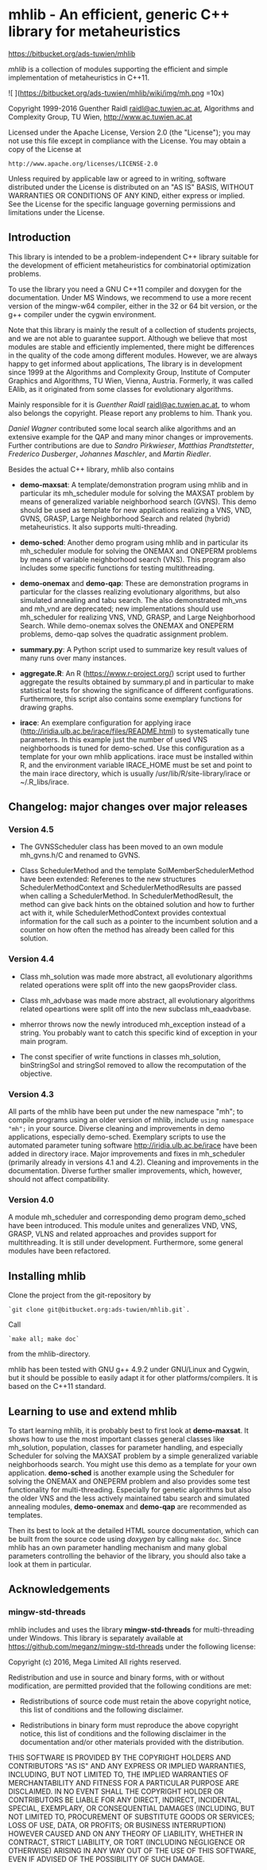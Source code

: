 # mhlib - An efficient, generic C++ library for metaheuristics #

https://bitbucket.org/ads-tuwien/mhlib

*mhlib* is a collection of modules supporting the efficient and simple implementation of metaheuristics in C++11.

![ ](https://bitbucket.org/ads-tuwien/mhlib/wiki/img/mh.png =10x)

Copyright 1999-2016 Guenther Raidl <raidl@ac.tuwien.ac.at>,
Algorithms and Complexity Group, TU Wien,
http://www.ac.tuwien.ac.at 

Licensed under the Apache License, Version 2.0 (the "License");
you may not use this file except in compliance with the License.
You may obtain a copy of the License at

    http://www.apache.org/licenses/LICENSE-2.0

Unless required by applicable law or agreed to in writing, software
distributed under the License is distributed on an "AS IS" BASIS,
WITHOUT WARRANTIES OR CONDITIONS OF ANY KIND, either express or implied.
See the License for the specific language governing permissions and
limitations under the License.


## Introduction ##

This library is intended to be a problem-independent C++ library
suitable for the development of efficient metaheuristics for 
combinatorial optimization problems.

To use the library you need a GNU C++11 compiler and doxygen for the
documentation. Under MS Windows, we recommend to use a more recent
version of the mingw-w64 compiler, either in the 32 or 64 bit version,
or the g++ compiler under the cygwin environment.

Note that this library is mainly the result of a collection of 
students projects, and we are not able to guarantee support. 
Although we believe that most modules are stable and efficiently implemented, 
there might be differences in the quality of the code among different modules.
However, we are always happy to get informed about applications,
The library is in development since 1999 at the 
Algorithms and Complexity Group,
Institute of Computer Graphics and Algorithms, TU Wien, Vienna, Austria.
Formerly, it was called EAlib, as it originated from some classes for
evolutionary algorithms.

Mainly responsible for it is *Guenther Raidl* <raidl@ac.tuwien.ac.at>,
to whom also belongs the copyright. 
Please report any problems to him. Thank you.

*Daniel Wagner* contributed some local search alike algorithms and an
extensive example for the QAP and many minor changes or improvements.
Further contributions are due to *Sandro Pirkwieser*, *Matthias
Prandtstetter*, *Frederico Dusberger*, *Johannes Maschler*, and *Martin
Riedler*.

Besides the actual C++ library, mhlib also contains 

- **demo-maxsat**: A template/demonstration program using mhlib and in
  particular its mh_scheduler module for solving the MAXSAT problem by
  means of generalized variable neighborhood search (GVNS). This demo
  should be used as template for new applications realizing a VNS, VND,
  GVNS, GRASP, Large Neighborhood Search and related (hybrid) metaheuristics.
  It also supports multi-threading.

- **demo-sched**: Another demo program using mhlib and in particular its
  mh_scheduler module for solving the ONEMAX and ONEPERM problems by
  means of variable neighborhood search (VNS).  This program also
  includes some specific functions for testing multithreading.

- **demo-onemax** and **demo-qap**: These are demonstration programs in
  particular for the classes realizing evolutionary algorithms, but also
  simulated annealing and tabu search. The also demonstrated mh_vns and mh_vnd
  are deprecated; new implementations should use mh_scheduler for
  realizing VNS, VND, GRASP, and Large Neighborhood Search. 
  While demo-onemax solves the ONEMAX and ONEPERM problems, demo-qap
  solves the quadratic assignment problem.

- **summary.py**: A Python script used to summarize key result values of
  many runs over many instances.

- **aggregate.R**: An R (https://www.r-project.org/) script used to
  further aggregate the results obtained by summary.pl and in particular
  to make statistical tests for showing the significance of different
  configurations. Furthermore, this script also contains some exemplary
  functions for drawing graphs.

- **irace**: An exemplare configuration for applying irace
  (http://iridia.ulb.ac.be/irace/files/README.html) to systematically
  tune parameters. In this example just the number of used VNS
  neighborhoods is tuned for demo-sched. Use this configuration as a
  template for your own mhlib applications. irace must be installed
  within R, and the environment variable IRACE_HOME must be set and
  point to the main irace directory, which is usually 
  /usr/lib/R/site-library/irace or ~/.R_libs/irace.


## Changelog: major changes over major releases ##

### Version 4.5 ###

- The GVNSScheduler class has been moved to an own module mh_gvns.h/C and 
  renamed to GVNS.

- Class SchedulerMethod and the template SolMemberSchedulerMethod have been 
  extended: Referenes to the new structures SchedulerMethodContext and
  SchedulerMethodResults are passed when calling a SchedulerMethod.
  In SchedulerMethodResult, the method can give back hints on the obtained
  solution and how to further act with it, while SchedulerMethodContext
  provides contextual information for the call such as a pointer to
  the incumbent solution and a counter on how often the method has
  already been called for this solution.
 
### Version 4.4 ###

- Class mh_solution was made more abstract, all evolutionary
  algorithms related operations were split off into the new gaopsProvider
  class.

- Class mh_advbase was made more abstract, all evolutionary algorithms
  related opeartions were split off into the new subclass
  mh_eaadvbase.

- mherror throws now the newly introduced mh_exception instead of a
  string. You probably want to catch this specific kind of exception 
  in your main program.
  
- The const specifier of write functions in classes mh_solution, binStringSol 
  and stringSol removed to allow the recomputation of the objective.

### Version 4.3 ###

All parts of the mhlib have been put under the new namespace "mh"; to
compile programs using an older version of mhlib, include `using
namespace "mh";` in your source. Diverse cleaning and improvements in
demo applications, especially demo-sched. Exemplary scripts to use the
automated parameter tuning software http://iridia.ulb.ac.be/irace have
been added in directory irace. Major improvements and fixes in
mh_scheduler (primarily already in versions 4.1 and 4.2). Cleaning and
improvements in the documentation. Diverse
further smaller improvements, which, however, should not affect compatibility.

### Version 4.0 ###

A module mh_scheduler and corresponding demo program demo_sched have been introduced. This module unites and generalizes VND, VNS, GRASP, VLNS and related approaches and provides support for multithreading. It is still under development. Furthermore, some general modules have been refactored.


## Installing mhlib ##

Clone the project from the git-repository by 

	`git clone git@bitbucket.org:ads-tuwien/mhlib.git`. 

Call 

	`make all; make doc` 
	
from the mhlib-directory.

mhlib has been tested with GNU g++ 4.9.2 under GNU/Linux and Cygwin, but it
should be possible to easily adapt it for other platforms/compilers.
It is based on the C++11 standard.


## Learning to use and extend mhlib ##

To start learning mhlib, it is probably best to first look at **demo-maxsat**.
It shows how to use the most important classes general classes like mh_solution, population, classes for parameter handling, and especially Scheduler for solving the MAXSAT problem by a simple generalized variable
neighborhoods search. You might use this demo as a template for your own
application. **demo-sched** is another example using the
Scheduler for solving the ONEMAX and ONEPERM problem and also provides
some test functionality for multi-threading. 
Especially for genetic algorithms but also the older VNS and the less
actively maintained tabu search and simulated annealing modules, **demo-onemax** and **demo-qap** are recommended as templates.

Then its best to look at the detailed HTML source documentation, which can be built from the source code using *doxygen* by calling `make doc`. Since mhlib has an own parameter handling mechanism and many global parameters controlling the behavior of the library, you should also take a look at them in particular.


## Acknowledgements ##

### mingw-std-threads ###

mhlib includes and uses the library **mingw-std-threads** for multi-threading
under Windows. This library is separately available at
https://github.com/meganz/mingw-std-threads under the
following license:

Copyright (c) 2016, Mega Limited
All rights reserved.

Redistribution and use in source and binary forms, with or without
modification, are permitted provided that the following conditions are met:

- Redistributions of source code must retain the above copyright notice, this
  list of conditions and the following disclaimer.

- Redistributions in binary form must reproduce the above copyright notice,
  this list of conditions and the following disclaimer in the documentation
  and/or other materials provided with the distribution.

THIS SOFTWARE IS PROVIDED BY THE COPYRIGHT HOLDERS AND CONTRIBUTORS "AS IS"
AND ANY EXPRESS OR IMPLIED WARRANTIES, INCLUDING, BUT NOT LIMITED TO, THE
IMPLIED WARRANTIES OF MERCHANTABILITY AND FITNESS FOR A PARTICULAR PURPOSE ARE
DISCLAIMED. IN NO EVENT SHALL THE COPYRIGHT HOLDER OR CONTRIBUTORS BE LIABLE
FOR ANY DIRECT, INDIRECT, INCIDENTAL, SPECIAL, EXEMPLARY, OR CONSEQUENTIAL
DAMAGES (INCLUDING, BUT NOT LIMITED TO, PROCUREMENT OF SUBSTITUTE GOODS OR
SERVICES; LOSS OF USE, DATA, OR PROFITS; OR BUSINESS INTERRUPTION) HOWEVER
CAUSED AND ON ANY THEORY OF LIABILITY, WHETHER IN CONTRACT, STRICT LIABILITY,
OR TORT (INCLUDING NEGLIGENCE OR OTHERWISE) ARISING IN ANY WAY OUT OF THE USE
OF THIS SOFTWARE, EVEN IF ADVISED OF THE POSSIBILITY OF SUCH DAMAGE.


